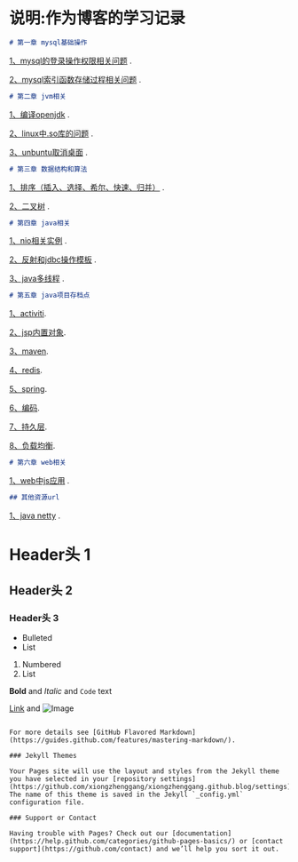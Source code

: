 # 说明:作为博客的学习记录
```markdown
# 第一章 mysql基础操作
```
[1、mysql的登录操作权限相关问题](https://github.com/xiongzhenggang/xiongzhenggang.github.io/blob/master/数据库相关/mysql登录编码权限赋予.txt) . 

[2、mysql索引函数存储过程相关问题](https://github.com/xiongzhenggang/xiongzhenggang.github.io/blob/master/数据库相关/mysql索引函数存储过程.txt) .

```markdown
# 第二章 jvm相关
```
[1、编译openjdk](https://github.com/xiongzhenggang/xiongzhenggang.github.io/blob/master/jvm相关/编译openjdk.txt) . 

[2、linux中.so库的问题](https://github.com/xiongzhenggang/xiongzhenggang.github.io/blob/master/jvm相关/linux中.so库的问题.txt) . 

[3、unbuntu取消桌面](https://github.com/xiongzhenggang/xiongzhenggang.github.io/blob/master/jvm相关/unbuntu取消桌面.txt) . 

```markdown
# 第三章 数据结构和算法
```
[1、排序（插入、选择、希尔、快速、归并）](https://github.com/xiongzhenggang/xiongzhenggang.github.io/blob/master/数据结构/部分排序) .

[2、二叉树](https://github.com/xiongzhenggang/xiongzhenggang.github.io/blob/master/数据结构/树) .

```markdown
# 第四章 java相关
```
[1、nio相关实例](https://github.com/xiongzhenggang/xiongzhenggang.github.io/blob/master/java相关/nio例子) .

[2、反射和jdbc操作模板](https://github.com/xiongzhenggang/xiongzhenggang.github.io/blob/master/java相关/反射) .

[3、java多线程](https://github.com/xiongzhenggang/xiongzhenggang.github.io/blob/master/java相关/多线程) .

```markdown
# 第五章 java项目存档点
```
[1、activiti](https://github.com/xiongzhenggang/xiongzhenggang.github.io/blob/master/java项目存档点/activiti).

[2、jsp内置对象](https://github.com/xiongzhenggang/xiongzhenggang.github.io/blob/master/java项目存档点/jsp内置对象).

[3、maven](https://github.com/xiongzhenggang/xiongzhenggang.github.io/blob/master/java项目存档点/maven).

[4、redis](https://github.com/xiongzhenggang/xiongzhenggang.github.io/blob/master/java项目存档点/redis).

[5、spring](https://github.com/xiongzhenggang/xiongzhenggang.github.io/blob/master/java项目存档点/spring).

[6、编码](https://github.com/xiongzhenggang/xiongzhenggang.github.io/blob/master/java项目存档点/编码).

[7、持久层](https://github.com/xiongzhenggang/xiongzhenggang.github.io/blob/master/java项目存档点/持久层).

[8、负载均衡](https://github.com/xiongzhenggang/xiongzhenggang.github.io/blob/master/java项目存档点/负载均衡).

```markdown
# 第六章 web相关
```
[1、web中js应用](https://github.com/xiongzhenggang/xiongzhenggang.github.io/blob/master/web相关) . 


```markdown
## 其他资源url
```
[1、java netty](https://waylau.com/essential-netty-in-action/CORE) . 
# Header头 1
## Header头 2
### Header头 3

- Bulleted
- List

1. Numbered
2. List

**Bold** and _Italic_ and `Code` text

[Link](url) and ![Image](src)
```

For more details see [GitHub Flavored Markdown](https://guides.github.com/features/mastering-markdown/).

### Jekyll Themes

Your Pages site will use the layout and styles from the Jekyll theme you have selected in your [repository settings](https://github.com/xiongzhenggang/xiongzhenggang.github.blog/settings). The name of this theme is saved in the Jekyll `_config.yml` configuration file.

### Support or Contact

Having trouble with Pages? Check out our [documentation](https://help.github.com/categories/github-pages-basics/) or [contact support](https://github.com/contact) and we’ll help you sort it out.

